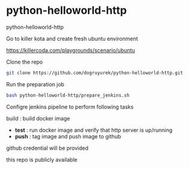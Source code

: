 # python-helloworld-http
python-helloworld-http

Go to killer kota and create fresh ubuntu environment

https://killercoda.com/playgrounds/scenario/ubuntu

Clone the repo

```bash
git clone https://github.com/dogruyurek/python-helloworld-http.git
```

Run the preparation job

```bash
bash python-helloworld-http/prepare_jenkins.sh
```

Configre jenkins pipeline to perform following tasks

build : build docker image

- **test** : run docker image and verify that http server is up/running
- **push** : tag image and push image to github

github credential will be provided

this repo is publicly available
